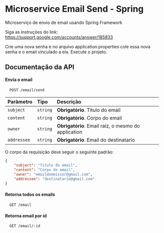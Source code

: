 
# Microservice Email Send - Spring

Microserviço de envio de email usando Spring Framework

Siga as instruções do link:
https://support.google.com/accounts/answer/185833

Crie uma nova senha e no arquivo application.properties cole essa nova senha e o email vinculado a ela.
Execute o projeto.


## Documentação da API

#### Envia o email

```http
  POST /email/send
```
| Parâmetro   | Tipo       | Descrição                           |
| :---------- | :--------- | :---------------------------------- |
| `subject` | `string` | **Obrigatório**. Titulo do email |
| `content` | `string` | **Obrigatório**. Corpo do email |
| `owner` | `string` | **Obrigatório**. Email raiz, o mesmo do application |
| `addressee` | `string` | **Obrigatório**. Email do destinatario |

O corpo da requisição deve seguir o seguinte padrão:
```json
{
    "subject": "Titulo do email",
    "content": "Corpo do email",
    "owner": "emaildoemissor@gmail.com",
    "addressee": "destinatario@gmail.com"
}
```

#### Retorna todos os emails

```http
  GET /email
```
#### Retorna email por id

```http
  GET /email/:id
```
